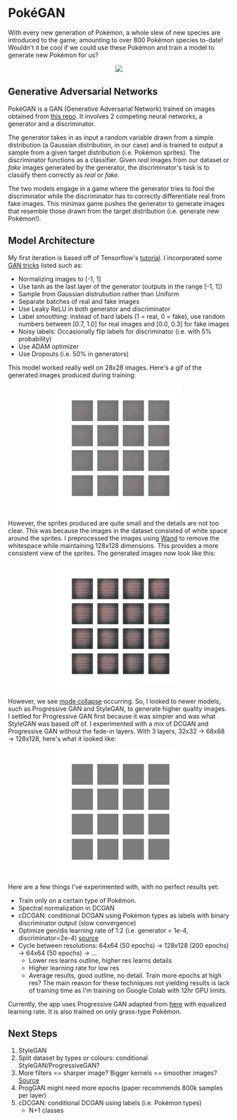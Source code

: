 # PokéGAN
With every new generation of Pokémon, a whole slew of new species are introduced to the game, amounting to over 800 Pokémon species to-date!
Wouldn't it be cool if we could use these Pokémon and train a model to generate new Pokémon for us?


<p align="center">
    <img src="https://imgix.bustle.com/rehost/2016/9/14/b59c717c-7002-493e-b0bc-44bb1b10b417.jpg?w=970&h=546&fit=crop&crop=faces&auto=format%2Ccompress&cs=srgb&q=70" width=400>
</p>


## Generative Adversarial Networks
PokéGAN is a GAN (Generative Adversarial Network) trained on images obtained from [this repo](https://github.com/PokeAPI/sprites). It involves 2 competing neural networks, a generator and a discriminator.

The generator takes in as input a random variable drawn from a simple distribution (a Gaussian distribution, in our case) and is trained to output a sample from a given target distribution (i.e. Pokémon sprites). The discriminator functions as a classifier. Given _real_ images from our dataset or _fake_ images generated by the generator, the discriminator's task is to classify them correctly as _real_ or _fake_.

The two models engage in a game where the generator tries to fool the discriminator while the discriminator has to correctly differentiate real from fake images. This minimax game pushes the generator to generate images that resemble those drawn from the target distribution (i.e. generate new Pokémon!).

## Model Architecture
My first iteration is based off of Tensorflow's [tutorial](https://www.tensorflow.org/tutorials/generative/dcgan). I incorporated some [GAN tricks](https://github.com/soumith/ganhacks) listed such as:
- Normalizing images to [-1, 1]
- Use tanh as the last layer of the generator (outputs in the range [-1, 1])
- Sample from Gaussian distrubution rather than Uniform
- Separate batches of real and fake images
- Use Leaky ReLU in both generator and discriminator
- Label smoothing: instead of hard labels (1 = real, 0 = fake), use random numbers between [0.7, 1.0] for real images and [0.0, 0.3] for fake images
- Noisy labels: Occasionally flip labels for discriminator (i.e. with 5% probability)
- Use ADAM optimizer
- Use Dropouts (i.e. 50% in generators)

This model worked really well on 28x28 images. Here's a gif of the generated images produced during training:
<p align="center">
  <img src="assets/dcgan.gif" alt="DCGAN">
</p>

However, the sprites produced are quite small and the details are not too clear. This was because the images in the dataset consisted of white space around the sprites. I preprocessed the images using [Wand](http://docs.wand-py.org/en/0.5.9/) to remove the whitespace while maintaining 128x128 dimensions. This provides a more consistent view of the sprites. The generated images now look like this:
<p align="center">
  <img src="assets/dcgan_mode_collapse.gif" alt="DCGAN2">
</p>

However, we see [mode collapse](https://developers.google.com/machine-learning/gan/problems#mode-collapse) occurring. So, I looked to newer models, such as Progressive GAN and StyleGAN, to generate higher quality images. I settled for Progressive GAN first because it was simpler and was what StyleGAN was based off of. I experimented with a mix of DCGAN and Progressive GAN without the fade-in layers. With 3 layers, 32x32 &rarr; 68x68 &rarr; 128x128, here's what it looked like:
<p align="center">
  <img src="assets/proggan.gif" alt="ProgGAN">
</p>

Here are a few things I've experimented with, with no perfect results yet:
- Train only on a certain type of Pokémon.
- Spectral normalization in DCGAN
- cDCGAN: conditional DCGAN using Pokémon types as labels with binary discriminator output (slow convergence)
- Optimize gen/dis learning rate of 1:2 (i.e. generator = 1e-4, discriminator=2e-4) [source](https://arxiv.org/pdf/1706.08500.pdf)
- Cycle between resolutions: 64x64 (50 epochs) -> 128x128 (200 epochs) -> 64x64 (50 epochs) -> ...
    - Lower res learns outline, higher res learns details
    - Higher learning rate for low res
    - Average results, good outline, no detail. Train more epochs at high res?
The main reason for these techniques not yielding results is lack of training time as I'm training on Google Colab with 12hr GPU limits.

Currently, the app uses Progressive GAN adapted from [here](https://machinelearningmastery.com/how-to-train-a-progressive-growing-gan-in-keras-for-synthesizing-faces/) with equalized learning rate. It is also trained on only grass-type Pokémon.

## Next Steps
1. StyleGAN
2. Split dataset by types or colours: conditional StyleGAN/ProgressiveGAN?
3. More filters == sharper image? Bigger kernels == smoother images? [Source](https://medium.com/@utk.is.here/keep-calm-and-train-a-gan-pitfalls-and-tips-on-training-generative-adversarial-networks-edd529764aa9)
4. ProgGAN might need more epochs (paper recommends 800k samples per layer)
5. cDCGAN: conditional DCGAN using labels (i.e. Pokémon types)
    - N+1 classes

